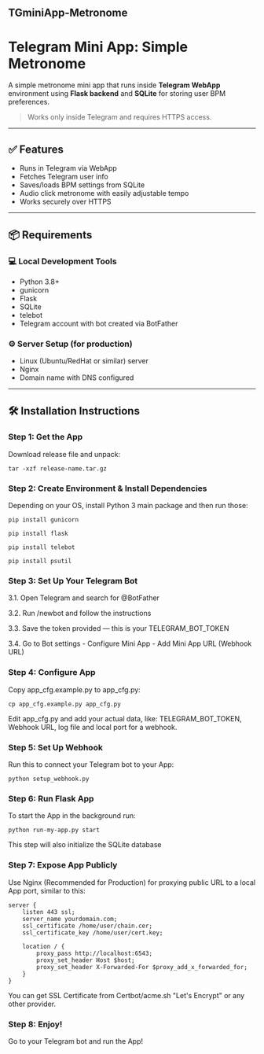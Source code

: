 ## TGminiApp-Metronome
# Telegram Mini App: Simple Metronome

A simple metronome mini app that runs inside **Telegram WebApp** environment using **Flask backend** and **SQLite** for storing user BPM preferences.

> Works only inside Telegram and requires HTTPS access.

---

## ✅ Features

- Runs in Telegram via WebApp
- Fetches Telegram user info
- Saves/loads BPM settings from SQLite
- Audio click metronome with easily adjustable tempo
- Works securely over HTTPS

---

## 📦 Requirements

### 💻 Local Development Tools

- Python 3.8+
- gunicorn
- Flask
- SQLite
- telebot
- Telegram account with bot created via BotFather

### ⚙️ Server Setup (for production)

- Linux (Ubuntu/RedHat or similar) server
- Nginx
- Domain name with DNS configured

---

## 🛠️ Installation Instructions

### Step 1: Get the App

Download release file and unpack:

`tar -xzf release-name.tar.gz`

### Step 2: Create Environment & Install Dependencies

Depending on your OS, install Python 3 main package and then run those:
```
pip install gunicorn

pip install flask

pip install telebot

pip install psutil
```
### Step 3: Set Up Your Telegram Bot

3.1. Open Telegram and search for @BotFather

3.2. Run /newbot and follow the instructions

3.3. Save the token provided — this is your TELEGRAM_BOT_TOKEN

3.4. Go to Bot settings - Configure Mini App - Add Mini App URL (Webhook URL)

### Step 4: Configure App

Copy app_cfg.example.py to app_cfg.py:

`cp app_cfg.example.py app_cfg.py`

Edit app_cfg.py and add your actual data, like: TELEGRAM_BOT_TOKEN, Webhook URL, log file and local port for a webhook.

### Step 5: Set Up Webhook 

Run this to connect your Telegram bot to your App:

`python setup_webhook.py`

### Step 6: Run Flask App

To start the App in the background run: 

`python run-my-app.py start`

This step will also initialize the SQLite database

### Step 7: Expose App Publicly

Use Nginx (Recommended for Production) for proxying public URL to a local App port, similar to this:

```
server {
    listen 443 ssl;
    server_name yourdomain.com;
    ssl_certificate /home/user/chain.cer;
    ssl_certificate_key /home/user/cert.key;

    location / {
        proxy_pass http://localhost:6543;
        proxy_set_header Host $host;
        proxy_set_header X-Forwarded-For $proxy_add_x_forwarded_for;
    }
}
```

You can get SSL Certificate from Certbot/acme.sh "Let's Encrypt" or any other provider.

### Step 8: Enjoy!

Go to your Telegram bot and run the App!
